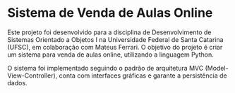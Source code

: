 # Sistema de Venda de Aulas Online
Este projeto foi desenvolvido para a disciplina de Desenvolvimento de Sistemas Orientado a Objetos I na Universidade Federal de Santa Catarina (UFSC), em colaboração com Mateus Ferrari. O objetivo do projeto é criar um sistema para venda de aulas online, utilizando a linguagem Python.

O sistema foi implementado seguindo o padrão de arquitetura MVC (Model-View-Controller), conta com interfaces gráficas e garante a persistência de dados.
